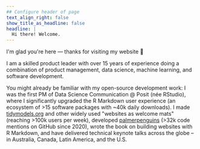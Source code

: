```yaml
---
## Configure header of page
text_align_right: false
show_title_as_headline: false
headline: |
  Hi there! Welcome.
---
```


<!-- this is a subheadline -->
I'm glad you're here — thanks for visiting my website :heart_hands:

I am a skilled product leader with over 15 years of experience doing a combination of product management, data science, machine learning, and software development. 

You might already be familiar with my open-source development work: I was the first PM of Data Science Communication @ Posit (née RStudio), where I significantly upgraded the R Markdown user experience (an ecosystem of >15 software packages with ~40k daily downloads). I made [tidymodels.org](https://tidymodels.org) and other widely used "websites as welcome mats" (reaching >100k users per week), developed [palmerpenguins](https://allisonhorst.github.io/palmerpenguins/) (>32k code mentions on GitHub since 2020), wrote the book on building websites with R Markdown, and have delivered technical keynote talks across the globe – in Australia, Canada, Latin America, and the U.S.